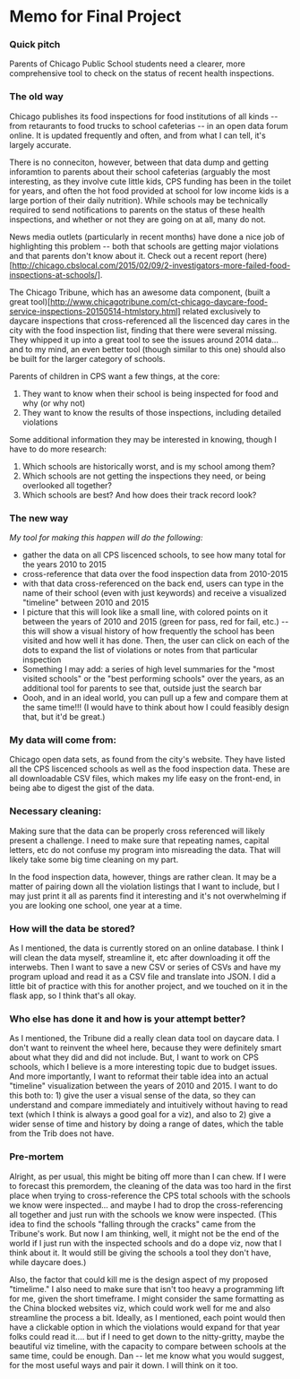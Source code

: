 # Memo for Final Project

### Quick pitch

Parents of Chicago Public School students need a clearer, more comprehensive tool to check on the status of recent health inspections.

### The old way

Chicago publishes its food inspections for food institutions of all kinds -- from retaurants to food trucks to school cafeterias -- in an open data forum online. It is updated frequently and often, and from what I can tell, it's largely accurate. 

There is no conneciton, however, between that data dump and getting inforamtion to parents about their school cafeterias (arguably the most interesting, as they involve cute little kids, CPS funding has been in the toilet for years, and often the hot food provided at school for low income kids is a large portion of their daily nutrition). While schools may be technically required to send notifications to parents on the status of these health inspections, and whether or not they are going on at all, many do not. 

News media outlets (particularly in recent months) have done a nice job of highlighting this problem -- both that schools are getting major violations and that parents don't know about it. Check out a recent report (here)[http://chicago.cbslocal.com/2015/02/09/2-investigators-more-failed-food-inspections-at-schools/]. 

The Chicago Tribune, which has an awesome data component, (built a great tool)[http://www.chicagotribune.com/ct-chicago-daycare-food-service-inspections-20150514-htmlstory.html] related exclusively to daycare inspections that cross-referenced all the liscenced day cares in the city with the food inspection list, finding that there were several missing. They whipped it up into a great tool to see the issues around 2014 data... and to my mind, an even better tool (though similar to this one) should also be built for the larger category of schools. 

Parents of children in CPS want a few things, at the core: 
1. They want to know when their school is being inspected for food and why (or why not)
2. They want to know the results of those inspections, including detailed violations

Some additional information they may be interested in knowing, though I have to do more research:
1. Which schools are historically worst, and is my school among them?
2. Which schools are not getting the inspections they need, or being overlooked all together?
3. Which schools are best? And how does their track record look?

### The new way

_My tool for making this happen will do the following:_
- gather the data on all CPS liscenced schools, to see how many total for the years 2010 to 2015
- cross-reference that data over the food inspection data from 2010-2015
- with that data cross-referenced on the back end, users can type in the name of their school (even with just keywords) and receive a visualized "timeline" between 2010 and 2015
- I picture that this will look like a small line, with colored points on it between the years of 2010 and 2015 (green for pass, red for fail, etc.) -- this will show a visual history of how frequently the school has been visited and how well it has done. Then, the user can click on each of the dots to expand the list of violations or notes from that particular inspection
- Something I may add: a series of high level summaries for the "most visited schools" or the "best performing schools" over the years, as an additional tool for parents to see that, outside just the search bar
- Oooh, and in an ideal world, you can pull up a few and compare them at the same time!!! (I would have to think about how I could feasibly design that, but it'd be great.)

### My data will come from:
Chicago open data sets, as found from the city's website. They have listed all the CPS liscenced schools as well as the food inspection data. These are all downloadable CSV files, which makes my life easy on the front-end, in being abe to digest the gist of the data.

### Necessary cleaning:
Making sure that the data can be properly cross referenced will likely present a challenge. I need to make sure that repeating names, capital letters, etc do not confuse my program into misreading the data. That will likely take some big time cleaning on my part. 

In the food inspection data, however, things are rather clean. It may be a matter of pairing down all the violation listings that I want to include, but I may just print it all as parents find it interesting and it's not overwhelming if you are looking one school, one year at a time.

### How will the data be stored?
As I mentioned, the data is currently stored on an online database. I think I will clean the data myself, streamline it, etc after downloading it off the interwebs. Then I want to save a new CSV or series of CSVs and have my program upload and read it as a CSV file and translate into JSON. I did a little bit of practice with this for another project, and we touched on it in the flask app, so I think that's all okay.

### Who else has done it and how is your attempt better?

As I mentioned, the Tribune did a really clean data tool on daycare data. I don't want to reinvent the wheel here, because they were definitely smart about what they did and did not include. But, I want to work on CPS schools, which I believe is a more interesting topic due to budget issues. And more importantly, I want to reformat their table idea into an actual "timeline" visualization between the years of 2010 and 2015. I want to do this both to: 1) give the user a visual sense of the data, so they can understand and compare immediately and intuitively without having to read text (which I think is always a good goal for a viz), and also to 2) give a wider sense of time and history by doing a range of dates, which the table from the Trib does not have. 

### Pre-mortem

Alright, as per usual, this might be biting off more than I can chew. If I were to forecast this premordem, the cleaning of the data was too hard in the first place when trying to cross-reference the CPS total schools with the schools we know were inspected... and maybe I had to drop the cross-referencing all together and just run with the schools we know were inspected. (This idea to find the schools "falling through the cracks" came from the Tribune's work. But now I am thinking, well, it might not be the end of the world if I just run with the inspected schools and do a dope viz, now that I think about it. It would still be giving the schools a tool they don't have, while daycare does.) 

Also, the factor that could kill me is the design aspect of my proposed "timelime." I also need to make sure that isn't too heavy a programming lift for me, given the short timeframe. I might consider the same formatting as the China blocked websites viz, which could work well for me and also streamline the process a bit. Ideally, as I mentioned, each point would then have a clickable option in which the violations would expand for that year folks could read it.... but if I need to get down to the nitty-gritty, maybe the beautiful viz timeline, with the capacity to compare between schools at the same time, could be enough. 
Dan -- let me know what you would suggest, for the most useful ways and pair it down. I will think on it too.
